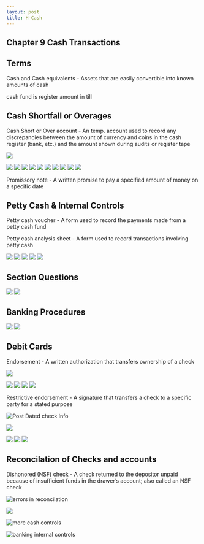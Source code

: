 ```yaml
---
layout: post
title: H-Cash
--- 
```


## Chapter 9 Cash Transactions


## Terms

Cash and Cash equivalents - Assets that are easily convertible into known amounts of cash

cash fund is register amount in till

## Cash Shortfall or Overages

Cash Short or Over account - An temp. account used to record any discrepancies between the amount of currency and coins in the cash register (bank, etc.) and the amount shown during audits or register tape

![](/assets/mc-graw-accounting-course/chap9.cash/1.cash.shortage.png)

![](/assets/mc-graw-accounting-course/chap9.cash/1.chap9.cash.objectives.png)
![](/assets/mc-graw-accounting-course/chap9.cash/2.cash.overage.png)
![](/assets/mc-graw-accounting-course/chap9.cash/3.cash.acts.png)
![](/assets/mc-graw-accounting-course/chap9.cash/4.entry.of.promissary.note.png)
![](/assets/mc-graw-accounting-course/chap9.cash/5.promissary.note.payoff.png)
![](/assets/mc-graw-accounting-course/chap9.cash/6.petty.cash.info.png)
![](/assets/mc-graw-accounting-course/chap9.cash/7.seting.up.petty.cash.png)
![](/assets/mc-graw-accounting-course/chap9.cash/10.petty.cash.sheet.png)
![](/assets/mc-graw-accounting-course/chap9.cash/11.petty.cash.balance.sheet.png)
![](/assets/mc-graw-accounting-course/chap9.cash/12.replenish.petty.cash.png)



Promissory note - A written promise to pay a specified amount of money on a specific date


## Petty Cash & Internal Controls

Petty cash voucher - A form used to record the payments made from a petty cash fund

Petty cash analysis sheet - A form used to record transactions involving petty cash

![](/assets/mc-graw-accounting-course/chap9.cash/13.internal.controls.for.petty.cash.png)
![](/assets/mc-graw-accounting-course/chap9.cash/14.cash.controls.png)
![](/assets/mc-graw-accounting-course/chap9.cash/15.control.of.cash.png)
![](/assets/mc-graw-accounting-course/chap9.cash/16.section2.q.png)
![](/assets/mc-graw-accounting-course/chap9.cash/17.section2.q.png)



## Section Questions


![](/assets/mc-graw-accounting-course/chap9.cash/18.check.stub.example.png)
![](/assets/mc-graw-accounting-course/chap9.cash/19.restrictive.endorsements.png)




## Banking Procedures


![](/assets/mc-graw-accounting-course/chap9.cash/20.post.dated.chjecks.png)
![](/assets/mc-graw-accounting-course/chap9.cash/21.errors.in.reconcilation.png)



## Debit Cards

Endorsement - A written authorization that transfers ownership of a check

![](/assets/mc-graw-accounting-course/chap9.cash/22.recon.png)


![](/assets/mc-graw-accounting-course/chap9.cash/22.recon.steps.1st.png)
![](/assets/mc-graw-accounting-course/chap9.cash/23.recon.steps.2nd.png)
![](/assets/mc-graw-accounting-course/chap9.cash/25.more.cash.controls.png)
![](/assets/mc-graw-accounting-course/chap9.cash/26.banking.internal.controls.png)



Restrictive endorsement - A signature that transfers a check to a specific party for a stated purpose



![Post Dated check Info](20)

![](/assets/mc-graw-accounting-course/chap9.cash/27.section3a.q.png)

![](/assets/mc-graw-accounting-course/chap9.cash/28.section3b.q.png)
![](/assets/mc-graw-accounting-course/chap9.cash/29.bank.recon.example.png)
![](/assets/mc-graw-accounting-course/chap9.cash/30.section1.questions.png)


## Reconcilation of Checks and accounts


Dishonored (NSF) check - A check returned to the depositor unpaid because of insufficient funds in the drawer’s account; also called an NSF check


![errors in reconcilation](21)

![](/assets/mc-graw-accounting-course/chap9.cash/31.section1a.questions.png)





![more cash controls](25)



![banking internal controls](25)


